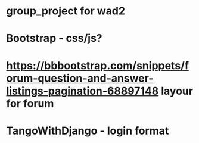 # group_project for wad2

# Bootstrap - css/js?
# https://bbbootstrap.com/snippets/forum-question-and-answer-listings-pagination-68897148 layour for forum
# TangoWithDjango - login format
